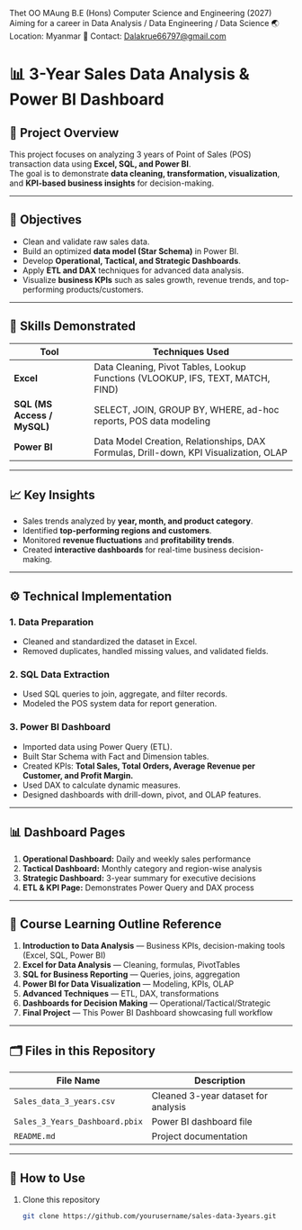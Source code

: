 Thet OO MAung
B.E (Hons) Computer Science and Engineering (2027)
Aiming for a career in Data Analysis / Data Engineering / Data Science
🌏 Location: Myanmar
📧 Contact: Dalakrue66797@gmail.com
# 📊 3-Year Sales Data Analysis & Power BI Dashboard

## 🏢 Project Overview
This project focuses on analyzing 3 years of Point of Sales (POS) transaction data using **Excel, SQL, and Power BI**.  
The goal is to demonstrate **data cleaning, transformation, visualization**, and **KPI-based business insights** for decision-making.

---

## 🎯 Objectives
- Clean and validate raw sales data.
- Build an optimized **data model (Star Schema)** in Power BI.
- Develop **Operational, Tactical, and Strategic Dashboards**.
- Apply **ETL and DAX** techniques for advanced data analysis.
- Visualize **business KPIs** such as sales growth, revenue trends, and top-performing products/customers.

---

## 🧠 Skills Demonstrated
| Tool | Techniques Used |
|------|------------------|
| **Excel** | Data Cleaning, Pivot Tables, Lookup Functions (VLOOKUP, IFS, TEXT, MATCH, FIND) |
| **SQL (MS Access / MySQL)** | SELECT, JOIN, GROUP BY, WHERE, ad-hoc reports, POS data modeling |
| **Power BI** | Data Model Creation, Relationships, DAX Formulas, Drill-down, KPI Visualization, OLAP |

---

## 📈 Key Insights
- Sales trends analyzed by **year, month, and product category**.  
- Identified **top-performing regions and customers**.  
- Monitored **revenue fluctuations** and **profitability trends**.  
- Created **interactive dashboards** for real-time business decision-making.

---

## ⚙️ Technical Implementation
### 1. **Data Preparation**
- Cleaned and standardized the dataset in Excel.
- Removed duplicates, handled missing values, and validated fields.

### 2. **SQL Data Extraction**
- Used SQL queries to join, aggregate, and filter records.
- Modeled the POS system data for report generation.

### 3. **Power BI Dashboard**
- Imported data using Power Query (ETL).
- Built Star Schema with Fact and Dimension tables.
- Created KPIs: **Total Sales, Total Orders, Average Revenue per Customer, and Profit Margin.**
- Used DAX to calculate dynamic measures.
- Designed dashboards with drill-down, pivot, and OLAP features.

---

## 📊 Dashboard Pages
1. **Operational Dashboard:** Daily and weekly sales performance  
2. **Tactical Dashboard:** Monthly category and region-wise analysis  
3. **Strategic Dashboard:** 3-year summary for executive decisions  
4. **ETL & KPI Page:** Demonstrates Power Query and DAX process

---

## 🧩 Course Learning Outline Reference
1. **Introduction to Data Analysis** — Business KPIs, decision-making tools (Excel, SQL, Power BI)  
2. **Excel for Data Analysis** — Cleaning, formulas, PivotTables  
3. **SQL for Business Reporting** — Queries, joins, aggregation  
4. **Power BI for Data Visualization** — Modeling, KPIs, OLAP  
5. **Advanced Techniques** — ETL, DAX, transformations  
6. **Dashboards for Decision Making** — Operational/Tactical/Strategic  
7. **Final Project** — This Power BI Dashboard showcasing full workflow

---

## 🗂️ Files in this Repository
| File Name | Description |
|------------|-------------|
| `Sales_data_3_years.csv` | Cleaned 3-year dataset for analysis |
| `Sales_3_Years_Dashboard.pbix` | Power BI dashboard file |
| `README.md` | Project documentation |

---

## 🚀 How to Use
1. Clone this repository  
   ```bash
   git clone https://github.com/yourusername/sales-data-3years.git
